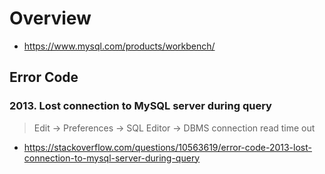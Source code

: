 # Overview
- https://www.mysql.com/products/workbench/

## Error Code
### 2013. Lost connection to MySQL server during query
> Edit → Preferences → SQL Editor → DBMS connection read time out
- https://stackoverflow.com/questions/10563619/error-code-2013-lost-connection-to-mysql-server-during-query
